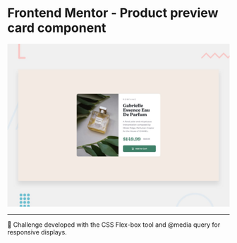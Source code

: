 # Frontend Mentor - Product preview card component

![Design preview for the Product preview card component coding challenge](./design/desktop-preview.jpg)

<hr>

👋 Challenge developed with the CSS Flex-box tool and @media query for responsive displays.